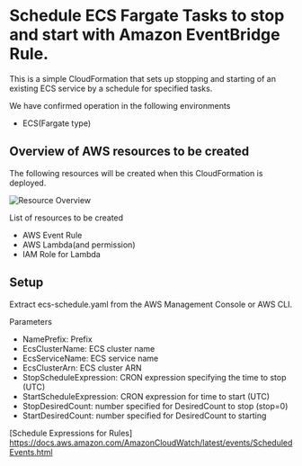 # Schedule ECS Fargate Tasks to stop and start with Amazon EventBridge Rule.

This is a simple CloudFormation that sets up stopping and starting of an existing ECS service by a schedule for specified tasks.

We have confirmed operation in the following environments
- ECS(Fargate type) 

## Overview of AWS resources to be created
The following resources will be created when this CloudFormation is deployed.

![Resource Overview](image/resources.png)

List of resources to be created
- AWS Event Rule
- AWS Lambda(and permission)
- IAM Role for Lambda

## Setup
Extract ecs-schedule.yaml from the AWS Management Console or AWS CLI.

Parameters
- NamePrefix: Prefix
- EcsClusterName: ECS cluster name
- EcsServiceName: ECS service name
- EcsClusterArn: ECS cluster ARN
- StopScheduleExpression: CRON expression specifying the time to stop (UTC)
- StartScheduleExpression: CRON expression for time to start (UTC)
- StopDesiredCount: number specified for DesiredCount to stop (stop=0)
- StartDesiredCount: number specified for DesiredCount to starting

[Schedule Expressions for Rules]
https://docs.aws.amazon.com/AmazonCloudWatch/latest/events/ScheduledEvents.html



